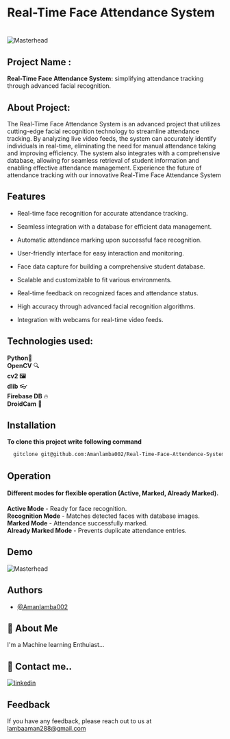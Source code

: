 
# Real-Time Face Attendance System



# 
![Masterhead](https://cdn.sanity.io/images/4y5gb0f2/production/99ce546807fcf13b7a8dca6621510b136e41c79c-600x338.gif)


## Project Name :

**Real-Time Face Attendance System:** simplifying attendance tracking through advanced facial recognition.
## About Project: 
 
The Real-Time Face Attendance System is an advanced project that utilizes cutting-edge facial recognition technology to streamline attendance tracking. By analyzing live video feeds, the system can accurately identify individuals in real-time, eliminating the need for manual attendance taking and improving efficiency. The system also integrates with a comprehensive database, allowing for seamless retrieval of student information and enabling effective attendance management. Experience the future of attendance tracking with our innovative Real-Time Face Attendance System
## Features

- Real-time face recognition for accurate attendance tracking.
- Seamless integration with a database for efficient data management.
- Automatic attendance marking upon successful face recognition.

- User-friendly interface for easy interaction and monitoring.
- Face data capture for building a comprehensive student database.
- Scalable and customizable to fit various environments.
- Real-time feedback on recognized faces and attendance status.
- High accuracy through advanced facial recognition algorithms.
- Integration with webcams for real-time video    feeds.


## Technologies used:

**Python**🐍\
**OpenCV** 🔍\
**cv2 🖼️**\
**dlib** 👓\
**Firebase DB** 🔥\
**DroidCam** 📱

## Installation

**To clone this project write following command**

```bash
  gitclone git@github.com:Amanlamba002/Real-Time-Face-Attendence-System.git
```
    
## Operation

#### Different modes for flexible operation (Active, Marked, Already Marked).

**Active Mode** - Ready for face recognition.\
**Recognition Mode** - Matches detected faces with database images.\
**Marked Mode** - Attendance successfully marked.\
**Already Marked Mode** - Prevents duplicate attendance entries.
## Demo


![Masterhead]()

## Authors

- [@Amanlamba002](https://github.com/Amanlamba002/)


## 🚀 About Me
I'm a Machine learning Enthuiast...


## 🔗 Contact me..
[![linkedin](https://img.shields.io/badge/linkedin-0A66C2?style=for-the-badge&logo=linkedin&logoColor=white)](www.linkedin.com/in/aman-lamba
)


## Feedback

If you have any feedback, please reach out to us at lambaaman288@gmail.com

